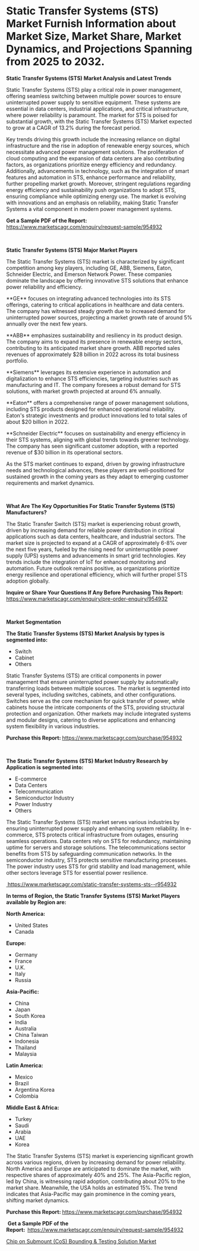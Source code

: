 <p><h1>Static Transfer Systems (STS) Market Furnish Information about Market Size, Market Share, Market Dynamics, and Projections Spanning from 2025 to 2032.</h1></p><p><strong>Static Transfer Systems (STS) Market Analysis and Latest Trends</strong></p>
<p><p>Static Transfer Systems (STS) play a critical role in power management, offering seamless switching between multiple power sources to ensure uninterrupted power supply to sensitive equipment. These systems are essential in data centers, industrial applications, and critical infrastructure, where power reliability is paramount. The market for STS is poised for substantial growth, with the Static Transfer Systems (STS) Market expected to grow at a CAGR of 13.2% during the forecast period.</p><p>Key trends driving this growth include the increasing reliance on digital infrastructure and the rise in adoption of renewable energy sources, which necessitate advanced power management solutions. The proliferation of cloud computing and the expansion of data centers are also contributing factors, as organizations prioritize energy efficiency and redundancy. Additionally, advancements in technology, such as the integration of smart features and automation in STS, enhance performance and reliability, further propelling market growth. Moreover, stringent regulations regarding energy efficiency and sustainability push organizations to adopt STS, ensuring compliance while optimizing energy use. The market is evolving with innovations and an emphasis on reliability, making Static Transfer Systems a vital component in modern power management systems.</p></p>
<p><strong>Get a Sample PDF of the Report:&nbsp;</strong> <a href="https://www.marketscagr.com/enquiry/request-sample/954932?utm_campaign=3578&utm_medium=2&utm_source=Github&utm_content=ia&utm_term=06042025&utm_id=static-transfer-systems-sts">https://www.marketscagr.com/enquiry/request-sample/954932</a></p>
<p>&nbsp;</p>
<p><strong>Static Transfer Systems (STS) Major Market Players</strong></p>
<p><p>The Static Transfer Systems (STS) market is characterized by significant competition among key players, including GE, ABB, Siemens, Eaton, Schneider Electric, and Emerson Network Power. These companies dominate the landscape by offering innovative STS solutions that enhance power reliability and efficiency.</p><p>**GE** focuses on integrating advanced technologies into its STS offerings, catering to critical applications in healthcare and data centers. The company has witnessed steady growth due to increased demand for uninterrupted power sources, projecting a market growth rate of around 5% annually over the next few years.</p><p>**ABB** emphasizes sustainability and resiliency in its product design. The company aims to expand its presence in renewable energy sectors, contributing to its anticipated market share growth. ABB reported sales revenues of approximately $28 billion in 2022 across its total business portfolio.</p><p>**Siemens** leverages its extensive experience in automation and digitalization to enhance STS efficiencies, targeting industries such as manufacturing and IT. The company foresees a robust demand for STS solutions, with market growth projected at around 6% annually.</p><p>**Eaton** offers a comprehensive range of power management solutions, including STS products designed for enhanced operational reliability. Eaton's strategic investments and product innovations led to total sales of about $20 billion in 2022.</p><p>**Schneider Electric** focuses on sustainability and energy efficiency in their STS systems, aligning with global trends towards greener technology. The company has seen significant customer adoption, with a reported revenue of $30 billion in its operational sectors.</p><p>As the STS market continues to expand, driven by growing infrastructure needs and technological advances, these players are well-positioned for sustained growth in the coming years as they adapt to emerging customer requirements and market dynamics.</p></p>
<p>&nbsp;</p>
<p><strong>What Are The Key Opportunities For Static Transfer Systems (STS) Manufacturers?</strong></p>
<p><p>The Static Transfer Switch (STS) market is experiencing robust growth, driven by increasing demand for reliable power distribution in critical applications such as data centers, healthcare, and industrial sectors. The market size is projected to expand at a CAGR of approximately 6-8% over the next five years, fueled by the rising need for uninterruptible power supply (UPS) systems and advancements in smart grid technologies. Key trends include the integration of IoT for enhanced monitoring and automation. Future outlook remains positive, as organizations prioritize energy resilience and operational efficiency, which will further propel STS adoption globally.</p></p>
<p><strong>Inquire or Share Your Questions If Any Before Purchasing This Report:</strong> <a href="https://www.marketscagr.com/enquiry/pre-order-enquiry/954932?utm_campaign=3578&utm_medium=2&utm_source=Github&utm_content=ia&utm_term=06042025&utm_id=static-transfer-systems-sts">https://www.marketscagr.com/enquiry/pre-order-enquiry/954932</a></p>
<p>&nbsp;</p>
<p><strong>Market Segmentation</strong></p>
<p><strong>The Static Transfer Systems (STS) Market Analysis by types is segmented into:</strong></p>
<p><ul><li>Switch</li><li>Cabinet</li><li>Others</li></ul></p>
<p><p>Static Transfer Systems (STS) are critical components in power management that ensure uninterrupted power supply by automatically transferring loads between multiple sources. The market is segmented into several types, including switches, cabinets, and other configurations. Switches serve as the core mechanism for quick transfer of power, while cabinets house the intricate components of the STS, providing structural protection and organization. Other markets may include integrated systems and modular designs, catering to diverse applications and enhancing system flexibility in various industries.</p></p>
<p><strong>Purchase this Report:&nbsp;</strong><a href="https://www.marketscagr.com/purchase/954932?utm_campaign=3578&utm_medium=2&utm_source=Github&utm_content=ia&utm_term=06042025&utm_id=static-transfer-systems-sts">https://www.marketscagr.com/purchase/954932</a></p>
<p>&nbsp;</p>
<p><strong>The Static Transfer Systems (STS) Market Industry Research by Application is segmented into:</strong></p>
<p><ul><li>E-commerce</li><li>Data Centers</li><li>Telecommunication</li><li>Semiconductor Industry</li><li>Power Industry</li><li>Others</li></ul></p>
<p><p>The Static Transfer Systems (STS) market serves various industries by ensuring uninterrupted power supply and enhancing system reliability. In e-commerce, STS protects critical infrastructure from outages, ensuring seamless operations. Data centers rely on STS for redundancy, maintaining uptime for servers and storage solutions. The telecommunications sector benefits from STS by safeguarding communication networks. In the semiconductor industry, STS protects sensitive manufacturing processes. The power industry uses STS for grid stability and load management, while other sectors leverage STS for essential power resilience.</p></p>
<p><a href="https://www.marketscagr.com/static-transfer-systems-sts--r954932?utm_campaign=3578&utm_medium=2&utm_source=Github&utm_content=ia&utm_term=06042025&utm_id=static-transfer-systems-sts">&nbsp;https://www.marketscagr.com/static-transfer-systems-sts--r954932</a></p>
<p><strong>In terms of Region, the Static Transfer Systems (STS) Market Players available by Region are:</strong></p>
<p>
    <p> <strong> North America: </strong>
        <ul>
            <li>United States</li>
            <li>Canada</li>
        </ul>
        </p> 
    <p> <strong> Europe: </strong>
        <ul>
            <li>Germany</li>
            <li>France</li>
            <li>U.K.</li>
            <li>Italy</li>
            <li>Russia</li>
        </ul>
        </p> 
    <p> <strong> Asia-Pacific: </strong>
        <ul>
            <li>China</li>
            <li>Japan</li>
            <li>South Korea</li>
            <li>India</li>
            <li>Australia</li>
            <li>China Taiwan</li>
            <li>Indonesia</li>
            <li>Thailand</li>
            <li>Malaysia</li>
        </ul>
        </p> 
    <p> <strong> Latin America: </strong>
        <ul>
            <li>Mexico</li>
            <li>Brazil</li>
            <li>Argentina Korea</li>
            <li>Colombia</li>
        </ul>
        </p> 
    <p> <strong> Middle East & Africa: </strong>
        <ul>
            <li>Turkey</li>
            <li>Saudi</li>
            <li>Arabia</li>
            <li>UAE</li>
            <li>Korea</li>
        </ul>
    </p>
    </p>
<p><p>The Static Transfer Systems (STS) market is experiencing significant growth across various regions, driven by increasing demand for power reliability. North America and Europe are anticipated to dominate the market, with respective shares of approximately 40% and 25%. The Asia-Pacific region, led by China, is witnessing rapid adoption, contributing about 20% to the market share. Meanwhile, the USA holds an estimated 15%. The trend indicates that Asia-Pacific may gain prominence in the coming years, shifting market dynamics.</p></p>
<p><strong>Purchase this Report: </strong><a href="https://www.marketscagr.com/purchase/954932?utm_campaign=3578&utm_medium=2&utm_source=Github&utm_content=ia&utm_term=06042025&utm_id=static-transfer-systems-sts">https://www.marketscagr.com/purchase/954932</a></p>
<p>&nbsp;<strong>Get a Sample PDF of the Report:&nbsp;&nbsp;</strong><a href="https://www.marketscagr.com/enquiry/request-sample/954932?utm_campaign=3578&utm_medium=2&utm_source=Github&utm_content=ia&utm_term=06042025&utm_id=static-transfer-systems-sts">https://www.marketscagr.com/enquiry/request-sample/954932</a></p>
<p><strong></strong></p>
<p><p><a href="https://github.com/storcweithzg/Market-Research-Report-List-1/blob/main/chip-on-submount-cos-bounding-testing-solution-market.md?utm_campaign=3578&utm_medium=2&utm_source=Github&utm_content=ia&utm_term=06042025&utm_id=static-transfer-systems-sts">Chip on Submount (CoS) Bounding & Testing Solution Market</a></p></p>